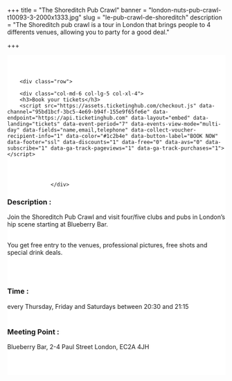 ﻿+++
title = "The Shoreditch Pub Crawl"
banner = "london-nuts-pub-crawl-t10093-3-2000x1333.jpg"
slug = "le-pub-crawl-de-shoreditch"
description = "The Shoreditch pub crawl is a tour in London that brings people to 4 differents venues, allowing you to party for a good deal."

+++

<section class="mbr-section" id="msg-box5-1w" style="background-color: rgb(255, 255, 255); padding-top: 40px; padding-bottom: 40px;">
    <div class="container">

        <div class="row">

        <div class="col-md-6 col-lg-5 col-xl-4">
        <h3>Book your tickets</h3>
        <script src="https://assets.ticketinghub.com/checkout.js" data-channel="95bd1bcf-3bc5-4e69-b94f-155e9f65fe6e" data-endpoint="https://api.ticketinghub.com" data-layout="embed" data-landing="tickets" data-event-period="7" data-events-view-mode="multi-day" data-fields="name,email,telephone" data-collect-voucher-recipient-info="1" data-color="#1c2b4e" data-button-label="BOOK NOW" data-footer="ssl" data-discounts="1" data-free="0" data-avs="0" data-subscribe="1" data-ga-track-pageviews="1" data-ga-track-purchases="1"></script>




                  </div>
<div class="col-md-6 col-lg-7 col-xl-8"><h3 class="mbr-section-title display-2">Description :</h3>

Join the Shoreditch Pub Crawl and visit four/five clubs and pubs in London’s hip scene starting at Blueberry Bar.<br><br>

You get free entry to the venues, professional pictures, free shots and special drink deals.

<br>
<br>
<h3 class="mbr-section-title display-2">Time :</h3>
every Thursday, Friday and Saturdays between 20:30 and 21:15
<br>
<br>

<h3 class="mbr-section-title display-2">Meeting Point :</h3>
Blueberry Bar, 2-4 Paul Street London, EC2A 4JH
<br>
<br>
<script src='https://static.citymapper.com/js/embed/widget.js' data-slug='t2y58w' data-width=600 ></script></div>


</section>
